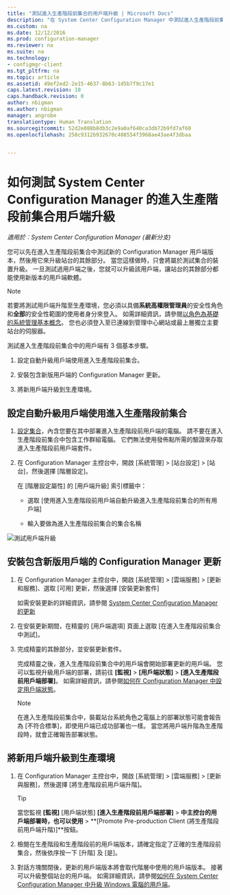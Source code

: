 ```yaml
---
title: "測試進入生產階段前集合的用戶端升級 | Microsoft Docs"
description: "在 System Center Configuration Manager 中測試進入生產階段前集合的用戶端升級。"
ms.custom: na
ms.date: 12/12/2016
ms.prod: configuration-manager
ms.reviewer: na
ms.suite: na
ms.technology:
- configmgr-client
ms.tgt_pltfrm: na
ms.topic: article
ms.assetid: 49ef2ed2-2e15-4637-8b63-1d5b7f9c17e1
caps.latest.revision: 10
caps.handback.revision: 0
author: nbigman
ms.author: nbigman
manager: angrobe
translationtype: Human Translation
ms.sourcegitcommit: 52d2e088b8db3c2e9a0af640ca3db72b9fd7af60
ms.openlocfilehash: 250c9312b932670c408554f3968ae43ae4f3dbaa


---
```

# <a name="how-to-test-client-upgrades-in-a-pre-production-collection-in-system-center-configuration-manager"></a>如何測試 System Center Configuration Manager 的進入生產階段前集合用戶端升級

*適用於︰System Center Configuration Manager (最新分支)*

您可以先在進入生產階段前集合中測試新的 Configuration Manager 用戶端版本，然後用它來升級站台的其餘部分。  當您這樣做時，只會將屬於測試集合的裝置升級。 一旦測試過用戶端之後，您就可以升級該用戶端，讓站台的其餘部分都能使用新版本的用戶端軟體。

> [!NOTE]
> 若要將測試用戶端升階至生產環境，您必須以具備**系統高權限管理員**的安全性角色和**全部**的安全性範圍的使用者身分來登入。 如需詳細資訊，請參閱[以角色為基礎的系統管理基本概念](/sccm/core/understand/fundamentals-of-role-based-administration)。 您也必須登入至已連線到管理中心網站或最上層獨立主要站台的伺服器。

 測試進入生產階段前集合中的用戶端有 3 個基本步驟。  

1.  設定自動升級用戶端使用進入生產階段前集合。  

2.  安裝包含新版用戶端的 Configuration Manager 更新。  

3.  將新用戶端升級到生產環境。  

##  <a name="to-configure-automatic-client-upgrades-to-use-a-pre-production-collection"></a>設定自動升級用戶端使用進入生產階段前集合  

1. [設定集合](..\collections\create-collections.md)，內含您要在其中部署進入生產階段前用戶端的電腦。 請不要在進入生產階段前集合中包含工作群組電腦。 它們無法使用發佈點所需的驗證來存取進入生產階段前用戶端套件。   

1.  在 Configuration Manager 主控台中，開啟 [系統管理] > [站台設定] > [站台]，然後選擇 [階層設定]。  

     在 [階層設定屬性]  的 [用戶端升級] 索引標籤中：  

    -   選取 [使用進入生產階段前用戶端自動升級進入生產階段前集合的所有用戶端]   

    -   輸入要做為進入生產階段前集合的集合名稱  

![測試用戶端升級](media/test-client-upgrades.png)


##  <a name="to-install-a-configuration-manager-update-that-includes-a-new-version-of-the-client"></a>安裝包含新版用戶端的 Configuration Manager 更新  

1.  在 Configuration Manager 主控台中，開啟 [系統管理] > [雲端服務] > [更新和服務]、選取 [可用] 更新，然後選擇 [安裝更新套件]  

     如需安裝更新的詳細資訊，請參閱 [System Center Configuration Manager 的更新](../../../../core/servers/manage/updates.md)  

2.  在安裝更新期間，在精靈的 [用戶端選項] 頁面上選取 [在進入生產階段前集合中測試]。  

3.  完成精靈的其餘部分，並安裝更新套件。  

     完成精靈之後，進入生產階段前集合中的用戶端會開始部署更新的用戶端。 您可以監視升級用戶端的部署，請前往 **[監視]** > **[用戶端狀態]** > **[進入生產階段前用戶端部署]**。 如需詳細資訊，請參閱[如何在 Configuration Manager 中設定用戶端狀態](../../../../core/clients/deploy/monitor-client-deployment-status.md)。

    > [!NOTE]
    > 在進入生產階段前集合中，裝載站台系統角色之電腦上的部署狀態可能會報告為 [不符合標準]，即使用戶端已成功部署也一樣。 當您將用戶端升階為生產階段時，就會正確報告部署狀態。

##  <a name="to-promote-the-new-client-to-production"></a>將新用戶端升級到生產環境  

1.  在 Configuration Manager 主控台中，開啟 [系統管理] > [雲端服務] > [更新與服務]，然後選擇 [將生產階段前用戶端升階]。

    > [!TIP]
    > 當您監視 **[監視]** [用戶端狀態] **[進入生產階段前用戶端部署]** > **中主控台的用戶端部署時，也可以使用** > **[Promote Pre-production Client (將生產階段前用戶端升階)]**按鈕。

2.  檢閱在生產階段和生產階段前的用戶端版本，請確定指定了正確的生產階段前集合，然後依序按一下 [升階] 及 [是]。  

3.  對話方塊關閉後，更新的用戶端版本將會取代階層中使用的用戶端版本。 接著可以升級整個站台的用戶端。 如需詳細資訊，請參閱[如何在 System Center Configuration Manager 中升級 Windows 電腦的用戶端](../../../../core/clients/manage/upgrade/upgrade-clients-for-windows-computers.md)。  



<!--HONumber=Jan17_HO1-->


